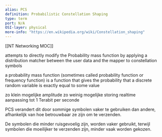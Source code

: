 ```yaml
---
alias: PCS
definition: Probabilistic Constellation Shaping
type: term
port: N/A
OSI-layer: physical
more-info: "https://en.wikipedia.org/wiki/Constellation_shaping"
---
```

[[NT Networking MOC]]

attempts to directly modify the Probability mass function by applying a distribution matcher between the user data and the mapper to constellation symbols

a probability mass function (sometimes called probability function or frequency function) is a function that gives the probability that a discrete random variable is exactly equal to some value

zo klein mogelijke amplitude
zo weinig mogelijke storing
realtime aanpassing
tot 1 Terabit per seconde

PCS verandert dit door sommige symbolen vaker te gebruiken dan andere, afhankelijk van hoe betrouwbaar ze zijn om te verzenden. 

De symbolen die minder ruisgevoelig zijn, worden vaker gebruikt, terwijl symbolen die moeilijker te verzenden zijn, minder vaak worden gekozen.